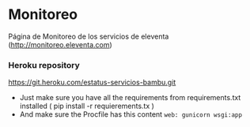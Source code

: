# Monitoreo
Página de Monitoreo de los servicios de eleventa (http://monitoreo.eleventa.com)

### Heroku repository
https://git.heroku.com/estatus-servicios-bambu.git

- Just make sure you have all the requirements from requirements.txt installed ( pip install -r requierements.tx )
- And make sure the Procfile has this content
` web: gunicorn wsgi:app `
